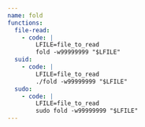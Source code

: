 ```yaml
---
name: fold
functions:
  file-read:
    - code: |
        LFILE=file_to_read
        fold -w99999999 "$LFILE"
  suid:
    - code: |
        LFILE=file_to_read
        ./fold -w99999999 "$LFILE"
  sudo:
    - code: |
        LFILE=file_to_read
        sudo fold -w99999999 "$LFILE"
---
```

